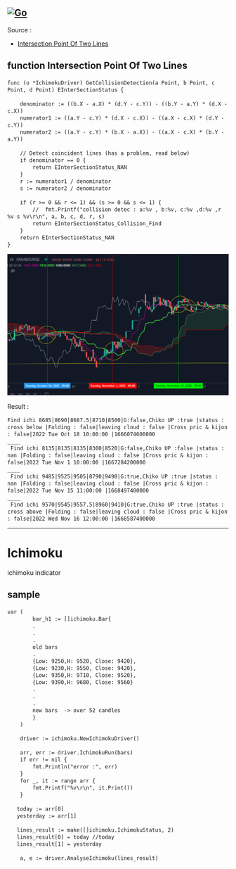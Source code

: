 ## [![Go](https://github.com/Qasemt/Ichimoku/actions/workflows/go.yml/badge.svg)](https://github.com/Qasemt/Ichimoku/actions/workflows/go.yml)

Source :

- [Intersection Point Of Two Lines][1]

## function Intersection Point Of Two Lines

```golang
func (o *IchimokuDriver) GetCollisionDetection(a Point, b Point, c Point, d Point) EInterSectionStatus {

	denominator := ((b.X - a.X) * (d.Y - c.Y)) - ((b.Y - a.Y) * (d.X - c.X))
	numerator1 := ((a.Y - c.Y) * (d.X - c.X)) - ((a.X - c.X) * (d.Y - c.Y))
	numerator2 := ((a.Y - c.Y) * (b.X - a.X)) - ((a.X - c.X) * (b.Y - a.Y))

	// Detect coincident lines (has a problem, read below)
	if denominator == 0 {
		return EInterSectionStatus_NAN
	}
	r := numerator1 / denominator
	s := numerator2 / denominator

	if (r >= 0 && r <= 1) && (s >= 0 && s <= 1) {
		//	fmt.Printf("collision detec : a:%v , b:%v, c:%v ,d:%v ,r %v s %v\r\n", a, b, c, d, r, s)
		return EInterSectionStatus_Collision_Find
	}
	return EInterSectionStatus_NAN
}
```

![alt text](./docs/demo_h1.png)

Result :

```console
Find ichi 8685|8690|8687.5|8710|8500|G:false,Chiko UP :true |status : cross below |Folding : false|leaving cloud : false |Cross pric & kijon : false|2022 Tue Oct 18 10:00:00 |1666074600000
____
 Find ichi 8135|8135|8135|8300|8520|G:false,Chiko UP :false |status : nan |Folding : false|leaving cloud : false |Cross pric & kijon : false|2022 Tue Nov 1 10:00:00 |1667284200000
____
 Find ichi 9485|9525|9505|8790|9490|G:true,Chiko UP :true |status : nan |Folding : false|leaving cloud : false |Cross pric & kijon : false|2022 Tue Nov 15 11:00:00 |1668497400000
____
 Find ichi 9570|9545|9557.5|8960|9410|G:true,Chiko UP :true |status : cross above |Folding : false|leaving cloud : false |Cross pric & kijon : false|2022 Wed Nov 16 12:00:00 |1668587400000
```

---

# Ichimoku

ichimoku indicator

## sample

```
var (
		bar_h1 := []ichimoku.Bar{
        .
        .
        .
        old bars
        .
		{Low: 9250,H: 9520, Close: 9420},
		{Low: 9230,H: 9550, Close: 9420},
		{Low: 9350,H: 9710, Close: 9520},
		{Low: 9390,H: 9680, Close: 9560}
        .
        .
        .
        new bars  -> over 52 candles
        }
    )

	driver := ichimoku.NewIchimokuDriver()

	arr, err := driver.IchimokuRun(bars)
	if err != nil {
		fmt.Println("error :", err)
	}
	for _, it := range arr {
		fmt.Printf("%v\r\n", it.Print())
	}

   today := arr[0]
   yesterday := arr[1]

   lines_result := make([]ichimoku.IchimokuStatus, 2)
   lines_result[0] = today //today
   lines_result[1] = yesterday

    a, e := driver.AnalyseIchimoku(lines_result)

```

[1]: https://web.archive.org/web/20060911055655/http://local.wasp.uwa.edu.au/~pbourke/geometry/lineline2d/
